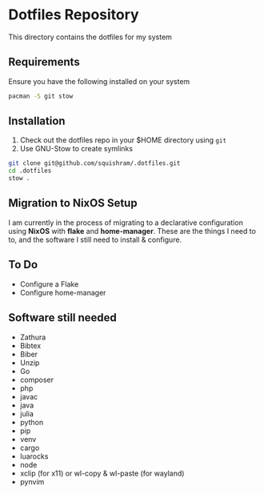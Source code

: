 # Dotfiles Repository

This directory contains the dotfiles for my system

## Requirements

Ensure you have the following installed on your system

```sh
pacman -S git stow
```

## Installation

1. Check out the dotfiles repo in your $HOME directory using `git`
2. Use GNU-Stow to create symlinks

```sh
git clone git@github.com/squishram/.dotfiles.git
cd .dotfiles
stow .
```

## Migration to NixOS Setup

I am currently in the process of migrating to a declarative configuration using **NixOS** with **flake** and **home-manager**. These are the things I need to to, and the software I still need to install & configure.

## To Do

- Configure a Flake
- Configure home-manager

## Software still needed

- Zathura
- Bibtex
- Biber
- Unzip
- Go
- composer
- php
- javac
- java
- julia
- python
- pip
- venv
- cargo
- luarocks
- node
- xclip (for x11) or wl-copy & wl-paste (for wayland)
- pynvim
